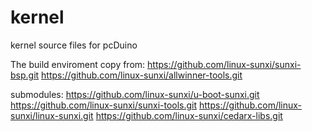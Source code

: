 kernel
======

kernel source files for pcDuino


The build enviroment copy from:
        https://github.com/linux-sunxi/sunxi-bsp.git
        https://github.com/linux-sunxi/allwinner-tools.git

submodules:
        https://github.com/linux-sunxi/u-boot-sunxi.git
        https://github.com/linux-sunxi/sunxi-tools.git
        https://github.com/linux-sunxi/linux-sunxi.git
        https://github.com/linux-sunxi/cedarx-libs.git
